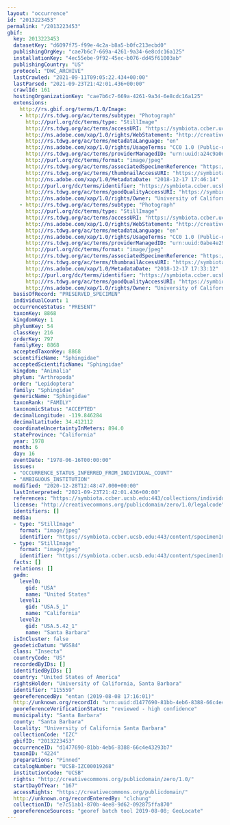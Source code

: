 ```yaml
---
layout: "occurrence"
id: "2013223453"
permalink: "/2013223453"
gbif:
  key: 2013223453
  datasetKey: "d6097f75-f99e-4c2a-b8a5-b0fc213ecbd0"
  publishingOrgKey: "cae7b6c7-669a-4261-9a34-6e8cdc16a125"
  installationKey: "4ec55ebe-9f92-45ec-b076-dd45f61003ab"
  publishingCountry: "US"
  protocol: "DWC_ARCHIVE"
  lastCrawled: "2021-09-11T09:05:22.434+00:00"
  lastParsed: "2021-09-23T21:42:01.436+00:00"
  crawlId: 161
  hostingOrganizationKey: "cae7b6c7-669a-4261-9a34-6e8cdc16a125"
  extensions:
    http://rs.gbif.org/terms/1.0/Image:
    - http://rs.tdwg.org/ac/terms/subtype: "Photograph"
      http://purl.org/dc/terms/type: "StillImage"
      http://rs.tdwg.org/ac/terms/accessURI: "https://symbiota.ccber.ucsb.edu:443/content/specimenImages/UCSB_IZC/UCSB-IZC00019/UCSB-IZC00019268_1_lg.jpg"
      http://ns.adobe.com/xap/1.0/rights/WebStatement: "http://creativecommons.org/publicdomain/zero/1.0/"
      http://rs.tdwg.org/ac/terms/metadataLanguage: "en"
      http://ns.adobe.com/xap/1.0/rights/UsageTerms: "CC0 1.0 (Public-domain)"
      http://rs.tdwg.org/ac/terms/providerManagedID: "urn:uuid:a24c9a0d-73de-42b9-a96e-c2324e7cc8e4"
      http://purl.org/dc/terms/format: "image/jpeg"
      http://rs.tdwg.org/ac/terms/associatedSpecimenReference: "https://symbiota.ccber.ucsb.edu:443/collections/individual/index.php?occid=115559"
      http://rs.tdwg.org/ac/terms/thumbnailAccessURI: "https://symbiota.ccber.ucsb.edu:443/content/specimenImages/UCSB_IZC/UCSB-IZC00019/UCSB-IZC00019268_1_tn.jpg"
      http://ns.adobe.com/xap/1.0/MetadataDate: "2018-12-17 17:46:14"
      http://purl.org/dc/terms/identifier: "https://symbiota.ccber.ucsb.edu:443/content/specimenImages/UCSB_IZC/UCSB-IZC00019/UCSB-IZC00019268_1_lg.jpg"
      http://rs.tdwg.org/ac/terms/goodQualityAccessURI: "https://symbiota.ccber.ucsb.edu:443/content/specimenImages/UCSB_IZC/UCSB-IZC00019/UCSB-IZC00019268_1.jpg"
      http://ns.adobe.com/xap/1.0/rights/Owner: "University of California, Santa Barbara"
    - http://rs.tdwg.org/ac/terms/subtype: "Photograph"
      http://purl.org/dc/terms/type: "StillImage"
      http://rs.tdwg.org/ac/terms/accessURI: "https://symbiota.ccber.ucsb.edu:443/content/specimenImages/UCSB_IZC/UCSB-IZC00019/UCSB-IZC00019268_lg.jpg"
      http://ns.adobe.com/xap/1.0/rights/WebStatement: "http://creativecommons.org/publicdomain/zero/1.0/"
      http://rs.tdwg.org/ac/terms/metadataLanguage: "en"
      http://ns.adobe.com/xap/1.0/rights/UsageTerms: "CC0 1.0 (Public-domain)"
      http://rs.tdwg.org/ac/terms/providerManagedID: "urn:uuid:0abe4e29-f9f9-4bb0-93fa-610b392aebe8"
      http://purl.org/dc/terms/format: "image/jpeg"
      http://rs.tdwg.org/ac/terms/associatedSpecimenReference: "https://symbiota.ccber.ucsb.edu:443/collections/individual/index.php?occid=115559"
      http://rs.tdwg.org/ac/terms/thumbnailAccessURI: "https://symbiota.ccber.ucsb.edu:443/content/specimenImages/UCSB_IZC/UCSB-IZC00019/UCSB-IZC00019268_tn.jpg"
      http://ns.adobe.com/xap/1.0/MetadataDate: "2018-12-17 17:33:12"
      http://purl.org/dc/terms/identifier: "https://symbiota.ccber.ucsb.edu:443/content/specimenImages/UCSB_IZC/UCSB-IZC00019/UCSB-IZC00019268_lg.jpg"
      http://rs.tdwg.org/ac/terms/goodQualityAccessURI: "https://symbiota.ccber.ucsb.edu:443/content/specimenImages/UCSB_IZC/UCSB-IZC00019/UCSB-IZC00019268.jpg"
      http://ns.adobe.com/xap/1.0/rights/Owner: "University of California, Santa Barbara"
  basisOfRecord: "PRESERVED_SPECIMEN"
  individualCount: 1
  occurrenceStatus: "PRESENT"
  taxonKey: 8868
  kingdomKey: 1
  phylumKey: 54
  classKey: 216
  orderKey: 797
  familyKey: 8868
  acceptedTaxonKey: 8868
  scientificName: "Sphingidae"
  acceptedScientificName: "Sphingidae"
  kingdom: "Animalia"
  phylum: "Arthropoda"
  order: "Lepidoptera"
  family: "Sphingidae"
  genericName: "Sphingidae"
  taxonRank: "FAMILY"
  taxonomicStatus: "ACCEPTED"
  decimalLongitude: -119.846284
  decimalLatitude: 34.412112
  coordinateUncertaintyInMeters: 894.0
  stateProvince: "California"
  year: 1978
  month: 6
  day: 16
  eventDate: "1978-06-16T00:00:00"
  issues:
  - "OCCURRENCE_STATUS_INFERRED_FROM_INDIVIDUAL_COUNT"
  - "AMBIGUOUS_INSTITUTION"
  modified: "2020-12-28T12:48:47.000+00:00"
  lastInterpreted: "2021-09-23T21:42:01.436+00:00"
  references: "https://symbiota.ccber.ucsb.edu:443/collections/individual/index.php?occid=115559"
  license: "http://creativecommons.org/publicdomain/zero/1.0/legalcode"
  identifiers: []
  media:
  - type: "StillImage"
    format: "image/jpeg"
    identifier: "https://symbiota.ccber.ucsb.edu:443/content/specimenImages/UCSB_IZC/UCSB-IZC00019/UCSB-IZC00019268_lg.jpg"
  - type: "StillImage"
    format: "image/jpeg"
    identifier: "https://symbiota.ccber.ucsb.edu:443/content/specimenImages/UCSB_IZC/UCSB-IZC00019/UCSB-IZC00019268_1_lg.jpg"
  facts: []
  relations: []
  gadm:
    level0:
      gid: "USA"
      name: "United States"
    level1:
      gid: "USA.5_1"
      name: "California"
    level2:
      gid: "USA.5.42_1"
      name: "Santa Barbara"
  isInCluster: false
  geodeticDatum: "WGS84"
  class: "Insecta"
  countryCode: "US"
  recordedByIDs: []
  identifiedByIDs: []
  country: "United States of America"
  rightsHolder: "University of California, Santa Barbara"
  identifier: "115559"
  georeferencedBy: "entan (2019-08-08 17:16:01)"
  http://unknown.org/recordId: "urn:uuid:d1477690-81bb-4eb6-8388-66c4e43293b7"
  georeferenceVerificationStatus: "reviewed - high confidence"
  municipality: "Santa Barbara"
  county: "Santa Barbara"
  locality: "University of California Santa Barbara"
  collectionCode: "IZC"
  gbifID: "2013223453"
  occurrenceID: "d1477690-81bb-4eb6-8388-66c4e43293b7"
  taxonID: "4224"
  preparations: "Pinned"
  catalogNumber: "UCSB-IZC00019268"
  institutionCode: "UCSB"
  rights: "http://creativecommons.org/publicdomain/zero/1.0/"
  startDayOfYear: "167"
  accessRights: "https://creativecommons.org/publicdomain/"
  http://unknown.org/recordEnteredBy: "clchung"
  collectionID: "e7c51ab1-870b-4ee8-9d62-092875ffa870"
  georeferenceSources: "georef batch tool 2019-08-08; GeoLocate"
---
```

